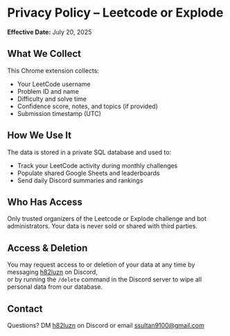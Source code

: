 

# Privacy Policy – Leetcode or Explode

**Effective Date:** July 20, 2025

## What We Collect

This Chrome extension collects:

- Your LeetCode username  
- Problem ID and name  
- Difficulty and solve time  
- Confidence score, notes, and topics (if provided)  
- Submission timestamp (UTC)  

## How We Use It

The data is stored in a private SQL database and used to:

- Track your LeetCode activity during monthly challenges  
- Populate shared Google Sheets and leaderboards  
- Send daily Discord summaries and rankings  

## Who Has Access

Only trusted organizers of the Leetcode or Explode challenge and bot administrators. Your data is never sold or shared with third parties.

## Access & Deletion

You may request access to or deletion of your data at any time by messaging [h82luzn](https://discordapp.com/users/h82luzn) on Discord,  
or by running the `/delete` command in the Discord server to wipe all personal data from our database.

## Contact

Questions? DM [h82luzn](https://discordapp.com/users/h82luzn) on Discord or email ssultan9100@gmail.com